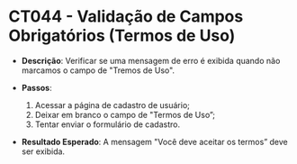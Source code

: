 # CT044 - Validação de Campos Obrigatórios (Termos de Uso)

- **Descrição**: Verificar se uma mensagem de erro é exibida quando não marcamos o campo de "Tremos de Uso".

- **Passos**:
    1. Acessar a página de cadastro de usuário;
    2. Deixar em branco o campo de "Termos de Uso”;
    3. Tentar enviar o formulário de cadastro.

- **Resultado Esperado**: A mensagem "Você deve aceitar os termos” deve ser exibida.